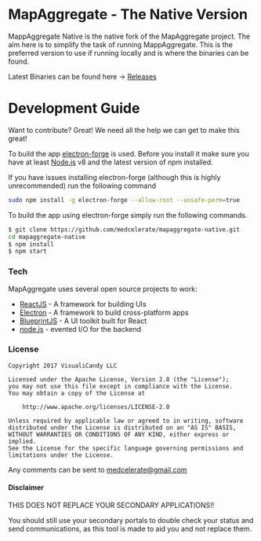 # MapAggregate - The Native Version


MappAggregate Native is the native fork of the MapAggregate project. The aim here is to simplify the task of running MappAggregate. This is the preferred version to use if running locally and is where the binaries can be found.

Latest Binaries can be found here -> [Releases](https://github.com/medcelerate/mapaggregate-native/releases)

# Development Guide

Want to contribute? Great! We need all the help we can get to make this great!

To build the app [electron-forge](https://electronforge.io/) is used. Before you install it make sure you have at least [Node.js](https://nodejs.org/) v8  and the latest version of npm installed.

If you have issues installing electron-forge (although this is highly unrecommended) run the following command

```sh
sudo npm install -g electron-forge --allow-root --unsafe-perm=true
```
To build the app using electron-forge simply run the following commands.
```sh
$ git clone https://github.com/medcelerate/mapaggregate-native.git
cd mapaggregate-native
$ npm install
$ npm start
```

### Tech

MapAggregate uses several open source projects to work:

* [ReactJS] - A framework for building UIs
* [Electron] - A framework to build cross-platform apps
* [BlueprintJS] - A UI toolkit built for React
* [node.js] - evented I/O for the backend

### License
```
Copyright 2017 VisualiCandy LLC

Licensed under the Apache License, Version 2.0 (the "License");
you may not use this file except in compliance with the License.
You may obtain a copy of the License at

    http://www.apache.org/licenses/LICENSE-2.0

Unless required by applicable law or agreed to in writing, software
distributed under the License is distributed on an "AS IS" BASIS,
WITHOUT WARRANTIES OR CONDITIONS OF ANY KIND, either express or implied.
See the License for the specific language governing permissions and
limitations under the License.
```

Any comments can be sent to medcelerate@gmail.com

#### Disclaimer

THIS DOES NOT REPLACE YOUR SECONDARY APPLICATIONS!!

You should still use your secondary portals to double check your status and send communications, as this tool is made to aid you and not replace them. 


[//]: # (These are reference links used in the body of this note and get stripped out when the markdown processor does its job. There is no need to format nicely because it shouldn't be seen. Thanks SO - http://stackoverflow.com/questions/4823468/store-comments-in-markdown-syntax)


   [ReactJS]: <https://reactjs.org/>
   [Electron]: <https://electron.atom.io/>
   [node.js]: <http://nodejs.org>
   [BlueprintJS]: <http://blueprintjs.com/>
